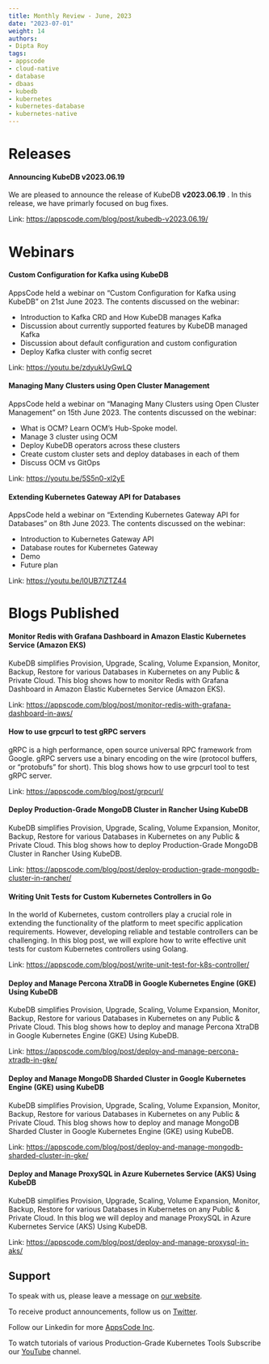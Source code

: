 ```yaml
---
title: Monthly Review - June, 2023
date: "2023-07-01"
weight: 14
authors:
- Dipta Roy
tags:
- appscode
- cloud-native
- database
- dbaas
- kubedb
- kubernetes
- kubernetes-database
- kubernetes-native
---
```


# Releases


#### Announcing KubeDB v2023.06.19

We are pleased to announce the release of KubeDB **v2023.06.19** . In this release, we have primarly focused on bug fixes.

Link: https://appscode.com/blog/post/kubedb-v2023.06.19/



# Webinars


#### Custom Configuration for Kafka using KubeDB

AppsCode held a webinar on “Custom Configuration for Kafka using KubeDB” on 21st June 2023. The contents discussed on the webinar:

- Introduction to Kafka CRD and How KubeDB manages Kafka
- Discussion about currently supported features by KubeDB managed Kafka
- Discussion about default configuration and custom configuration
- Deploy Kafka cluster with config secret

Link: https://youtu.be/zdyukUyGwLQ


#### Managing Many Clusters using Open Cluster Management

AppsCode held a webinar on “Managing Many Clusters using Open Cluster Management” on 15th June 2023. The contents discussed on the webinar:

- What is OCM? Learn OCM’s Hub-Spoke model.
- Manage 3 cluster using OCM
- Deploy KubeDB operators across these clusters
- Create custom cluster sets and deploy databases in each of them
- Discuss OCM vs GitOps

Link: https://youtu.be/5S5n0-xl2yE


#### Extending Kubernetes Gateway API for Databases

AppsCode held a webinar on “Extending Kubernetes Gateway API for Databases” on 8th June 2023. The contents discussed on the webinar:

- Introduction to Kubernetes Gateway API
- Database routes for Kubernetes Gateway 
- Demo
- Future plan

Link: https://youtu.be/l0UB7IZTZ44


# Blogs Published


#### Monitor Redis with Grafana Dashboard in Amazon Elastic Kubernetes Service (Amazon EKS)

KubeDB simplifies Provision, Upgrade, Scaling, Volume Expansion, Monitor, Backup, Restore for various Databases in Kubernetes on any Public & Private Cloud. This blog shows how to monitor Redis with Grafana Dashboard in Amazon Elastic Kubernetes Service (Amazon EKS).

Link: https://appscode.com/blog/post/monitor-redis-with-grafana-dashboard-in-aws/


#### How to use grpcurl to test gRPC servers

gRPC is a high performance, open source universal RPC framework from Google. gRPC servers use a binary encoding on the wire (protocol buffers, or “protobufs” for short). This blog shows how to use grpcurl tool to test gRPC server.

Link: https://appscode.com/blog/post/grpcurl/


#### Deploy Production-Grade MongoDB Cluster in Rancher Using KubeDB

KubeDB simplifies Provision, Upgrade, Scaling, Volume Expansion, Monitor, Backup, Restore for various Databases in Kubernetes on any Public & Private Cloud. This blog shows how to deploy Production-Grade MongoDB Cluster in Rancher Using KubeDB.

Link: https://appscode.com/blog/post/deploy-production-grade-mongodb-cluster-in-rancher/


#### Writing Unit Tests for Custom Kubernetes Controllers in Go

In the world of Kubernetes, custom controllers play a crucial role in extending the functionality of the platform to meet specific application requirements. However, developing reliable and testable controllers can be challenging. In this blog post, we will explore how to write effective unit tests for custom Kubernetes controllers using Golang. 

Link: https://appscode.com/blog/post/write-unit-test-for-k8s-controller/


#### Deploy and Manage Percona XtraDB in Google Kubernetes Engine (GKE) Using KubeDB

KubeDB simplifies Provision, Upgrade, Scaling, Volume Expansion, Monitor, Backup, Restore for various Databases in Kubernetes on any Public & Private Cloud. This blog shows how to deploy and manage Percona XtraDB in Google Kubernetes Engine (GKE) Using KubeDB.

Link: https://appscode.com/blog/post/deploy-and-manage-percona-xtradb-in-gke/


#### Deploy and Manage MongoDB Sharded Cluster in Google Kubernetes Engine (GKE) using KubeDB

KubeDB simplifies Provision, Upgrade, Scaling, Volume Expansion, Monitor, Backup, Restore for various Databases in Kubernetes on any Public & Private Cloud. This blog shows how to deploy and manage MongoDB Sharded Cluster in Google Kubernetes Engine (GKE) using KubeDB.

Link: https://appscode.com/blog/post/deploy-and-manage-mongodb-sharded-cluster-in-gke/


#### Deploy and Manage ProxySQL in Azure Kubernetes Service (AKS) Using KubeDB

KubeDB simplifies Provision, Upgrade, Scaling, Volume Expansion, Monitor, Backup, Restore for various Databases in Kubernetes on any Public & Private Cloud. In this blog we will deploy and manage ProxySQL in Azure Kubernetes Service (AKS) Using KubeDB.

Link: https://appscode.com/blog/post/deploy-and-manage-proxysql-in-aks/



## Support

To speak with us, please leave a message on [our website](https://appscode.com/contact/).

To receive product announcements, follow us on [Twitter](https://twitter.com/AppsCodeHQ/).

Follow our Linkedin for more [AppsCode Inc](https://www.linkedin.com/company/appscode/).

To watch tutorials of various Production-Grade Kubernetes Tools Subscribe our [YouTube](https://www.youtube.com/c/AppsCodeInc/) channel.
